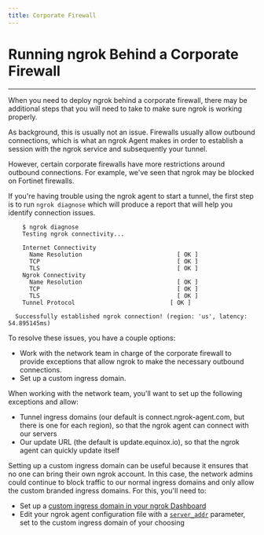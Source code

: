 ```yaml
---
title: Corporate Firewall
---
```


# Running ngrok Behind a Corporate Firewall

---

When you need to deploy ngrok behind a corporate firewall, there may be additional steps that you will need to take to make sure ngrok is working properly.

As background, this is usually not an issue. Firewalls usually allow outbound connections, which is what an ngrok Agent makes in order to establish a session with the ngrok service and subsequently your tunnel.

However, certain corporate firewalls have more restrictions around outbound connections. For example, we've seen that ngrok may be blocked on Fortinet firewalls.

If you're having trouble using the ngrok agent to start a tunnel, the first step is to run `ngrok diagnose` which will produce a report that will help you identify connection issues.

```
    $ ngrok diagnose
    Testing ngrok connectivity...

    Internet Connectivity
      Name Resolution                           [ OK ]
      TCP                                       [ OK ]
      TLS                                       [ OK ]
    Ngrok Connectivity
      Name Resolution                           [ OK ]
      TCP                                       [ OK ]
      TLS                                       [ OK ]
    Tunnel Protocol                           [ OK ]

  Successfully established ngrok connection! (region: 'us', latency: 54.895145ms)
```

To resolve these issues, you have a couple options:

- Work with the network team in charge of the corporate firewall to provide exceptions that allow ngrok to make the necessary outbound connections.
- Set up a custom ingress domain.

When working with the network team, you'll want to set up the following exceptions and allow:

- Tunnel ingress domains (our default is connect.ngrok-agent.com, but there is one for each region), so that the ngrok agent can connect with our servers
- Our update URL (the default is update.equinox.io), so that the ngrok agent can quickly update itself

Setting up a custom ingress domain can be useful because it ensures that no one can bring their own ngrok account. In this case, the network admins could continue to block traffic to our normal ingress domains and only allow the custom branded ingress domains. For this, you'll need to:

- Set up a [custom ingress domain in your ngrok Dashboard](https://dashboard.ngrok.com/tunnels/ingress)
- Edit your ngrok agent configuration file with a [`server_addr`](/secure-tunnels/ngrok-agent/reference/config#config-server-addr) parameter, set to the custom ingress domain of your choosing
